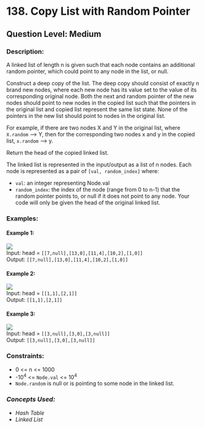 # 138. Copy List with Random Pointer
## Question Level: Medium
### Description:
A linked list of length n is given such that each node contains an additional random pointer, which could point to any node in the list, or null.

Construct a deep copy of the list. The deep copy should consist of exactly n brand new nodes, where each new node has its value set to the value of its corresponding original node. Both the next and random pointer of the new nodes should point to new nodes in the copied list such that the pointers in the original list and copied list represent the same list state. None of the pointers in the new list should point to nodes in the original list.

For example, if there are two nodes X and Y in the original list, where `X.random` --> Y, then for the corresponding two nodes x and y in the copied list, `x.random` --> y.

Return the head of the copied linked list.

The linked list is represented in the input/output as a list of n nodes. Each node is represented as a pair of `[val, random_index]` where:
- `val`: an integer representing Node.val
- `random_index`: the index of the node (range from 0 to n-1) that the random pointer points to, or null if it does not point to any node.
Your code will only be given the head of the original linked list.


### Examples:
#### Example 1:

<img src="https://assets.leetcode.com/uploads/2019/12/18/e1.png"><br>
Input: head = `[[7,null],[13,0],[11,4],[10,2],[1,0]]`  
Output: `[[7,null],[13,0],[11,4],[10,2],[1,0]]`  
#### Example 2:

<img src="https://assets.leetcode.com/uploads/2019/12/18/e2.png"><br>
Input: head = `[[1,1],[2,1]]`  
Output: `[[1,1],[2,1]]`  
#### Example 3:

<img src="https://assets.leetcode.com/uploads/2019/12/18/e3.png"><br>
Input: head = `[[3,null],[3,0],[3,null]]`  
Output: `[[3,null],[3,0],[3,null]]`  

### Constraints:

- 0 <= n <= 1000
- -10<sup>4</sup> <= `Node.val` <= 10<sup>4</sup>
- `Node.random` is null or is pointing to some node in the linked list.

### <i>Concepts Used:
- Hash Table
- Linked List </i>